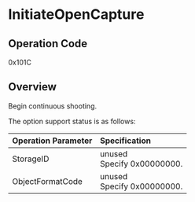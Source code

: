 # InitiateOpenCapture

## Operation Code

0x101C

## Overview

Begin continuous shooting.

The option support status is as follows:

| Operation Parameter | Specification |
|:---|:---|
|StorageID | unused<BR>Specify 0x00000000. |
|ObjectFormatCode | unused<BR>Specify 0x00000000. |
